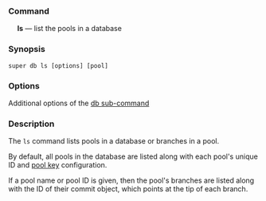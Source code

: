 ### Command

&emsp; **ls** &mdash; list the pools in a database

### Synopsis

```
super db ls [options] [pool]
```

### Options

Additional options of the [db sub-command](db.md#options)

### Description

The `ls` command lists pools in a database or branches in a pool.

By default, all pools in the database are listed along with each pool's unique ID
and [pool key](#pool-key) configuration.

If a pool name or pool ID is given, then the pool's branches are listed along
with the ID of their commit object, which points at the tip of each branch.

